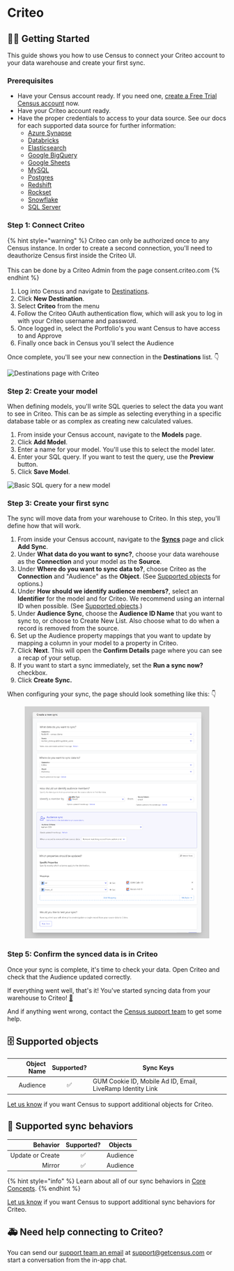# Criteo

## 🏃‍♀️ Getting Started

This guide shows you how to use Census to connect your Criteo account to your data warehouse and create your first sync.

### Prerequisites

* Have your Census account ready. If you need one, [create a Free Trial Census account](https://app.getcensus.com/) now.
* Have your Criteo account ready.
* Have the proper credentials to access to your data source. See our docs for each supported data source for further information:
  * [Azure Synapse](../sources/azure-synapse.md)
  * [Databricks](https://docs.getcensus.com/sources/databricks)
  * [Elasticsearch](https://docs.getcensus.com/sources/elasticsearch)
  * [Google BigQuery](https://docs.getcensus.com/sources/google-bigquery)
  * [Google Sheets](https://docs.getcensus.com/sources/google-sheets)
  * [MySQL](https://docs.getcensus.com/sources/mysql)
  * [Postgres](https://docs.getcensus.com/sources/postgres)
  * [Redshift](https://docs.getcensus.com/sources/redshift)
  * [Rockset](https://docs.getcensus.com/sources/rockset)
  * [Snowflake](https://docs.getcensus.com/sources/snowflake)
  * [SQL Server](https://docs.getcensus.com/sources/sql-server)

### Step 1: Connect Criteo

{% hint style="warning" %}
Criteo can only be authorized once to any Census instance. In order to create a second connection, you'll need to deauthorize Census first inside the Criteo UI.\
\
This can be done by a Criteo Admin from the page consent.criteo.com
{% endhint %}

1. Log into Census and navigate to [Destinations](https://app.getcensus.com/destinations).
2. Click **New Destination**.
3. Select **Criteo** from the menu
4. Follow the Criteo OAuth authentication flow, which will ask you to log in with your Criteo username and password.
5. Once logged in, select the Portfolio's you want Census to have access to and Approve
6. Finally once back in Census you'll select the Audience

Once complete, you'll see your new connection in the **Destinations** list. 👇

![Destinations page with Criteo](<../.gitbook/assets/Screen Shot 2022-02-23 at 5.51.59 PM.png>)

### Step 2: Create your model

When defining models, you'll write SQL queries to select the data you want to see in Criteo. This can be as simple as selecting everything in a specific database table or as complex as creating new calculated values.

1. From inside your Census account, navigate to the **Models** page.
2. Click **Add Model**.
3. Enter a name for your model. You'll use this to select the model later.
4. Enter your SQL query. If you want to test the query, use the **Preview** button.
5. Click **Save Model**.

![Basic SQL query for a new model](../.gitbook/assets/202201\_Model\_Page.png)

### Step 3: Create your first sync

The sync will move data from your warehouse to Criteo. In this step, you'll define how that will work.

1. From inside your Census account, navigate to the [**Syncs**](https://app.getcensus.com/syncs) page and click **Add Sync**.
2. Under **What data do you want to sync?**, choose your data warehouse as the **Connection** and your model as the **Source**.
3. Under **Where do you want to sync data to?**, choose Criteo as the **Connection** and "Audience" as the **Object**. (See [Supported objects](criteo.md#supported-objects) for options.)
4. Under **How should we identify audience members?**, select an **Identifier** for the model and for Criteo. We recommend using an internal ID when possible. (See [Supported objects](criteo.md#supported-objects).)
5. Under **Audience Sync**, choose the **Audience ID Name** that you want to sync to, or choose to Create New List. Also choose what to do when a record is removed from the source.
6. Set up the Audience property mappings that you want to update by mapping a column in your model to a property in Criteo.
7. Click **Next**. This will open the **Confirm Details** page where you can see a recap of your setup.
8. If you want to start a sync immediately, set the **Run a sync now?** checkbox.
9. Click **Create Sync.**

When configuring your sync, the page should look something like this: 👇

<figure><img src="../.gitbook/assets/screely-1670609548345 (1).png" alt=""><figcaption></figcaption></figure>

### Step 5: Confirm the synced data is in Criteo

Once your sync is complete, it's time to check your data. Open Criteo and check that the Audience updated correctly.

If everything went well, that's it! You've started syncing data from your warehouse to Criteo! [🥳️](https://emojikeyboard.org/copy/Partying\_Face\_Emoji\_%F0%9F%A5%B3%EF%B8%8F?utm\_source=extlink)

And if anything went wrong, contact the [Census support team](mailto:support@getcensus.com) to get some help.

## 🗄 Supported objects

| **Object Name** | **Supported?** | **Sync Keys**                                            |
| --------------: | :------------: | ---------------------------------------------------------- |
|        Audience |        ✅       | GUM Cookie ID, Mobile Ad ID, Email, LiveRamp Identity Link |

[Let us know](mailto:support@getcensus.com) if you want Census to support additional objects for Criteo.

## 🔄 Supported sync behaviors

|     **Behavior** | **Supported?** | **Objects** |
| ---------------: | :------------: | :---------: |
| Update or Create |        ✅       |   Audience  |
|           Mirror |        ✅       |   Audience  |

{% hint style="info" %}
Learn about all of our sync behaviors in [Core Concepts](../basics/core-concept/#sync-behaviors).
{% endhint %}

[Let us know](mailto:support@getcensus.com) if you want Census to support additional sync behaviors for Criteo.

## 🚑 Need help connecting to Criteo?

You can send our [support team an email](mailto:support@getcensus.com) at support@getcensus.com or start a conversation from the in-app chat.
